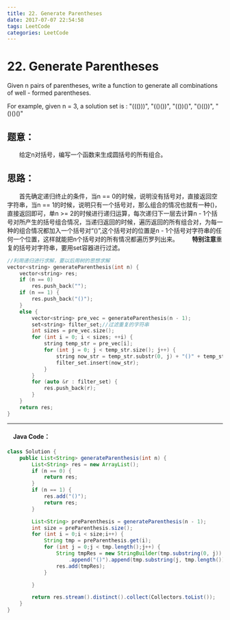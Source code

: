 ```yaml
---
title: 22. Generate Parentheses
date: 2017-07-07 22:54:58
tags: LeetCode
categories: LeetCode
---
```


# 22. Generate Parentheses

Given n pairs of parentheses, write a function to generate all combinations of well - formed parentheses.

For example, given n = 3, a solution set is :
"((()))", "(()())", "(())()", "()(())", "()()()"

<!--more-->

## 题意：

　　给定n对括号，编写一个函数来生成圆括号的所有组合。

## 思路：

　　首先确定递归终止的条件，当n == 0的时候，说明没有括号对，直接返回空字符串，当n == 1的时候，说明只有一个括号对，那么组合的情况也就有一种()，直接返回即可，单n >= 2的时候进行递归运算，每次递归下一层去计算n - 1个括号对所产生的括号组合情况，当递归返回的时候，遍历返回的所有组合对，为每一种的组合情况都加入一个括号对“()”,这个括号对的位置是n - 1个括号对字符串的任何一个位置，这样就能把n个括号对的所有情况都遍历罗列出来。
　　**特别注意**重复的括号对字符串，要用set容器进行过滤。

```c++
//利用递归进行求解，要以后用树的思想求解
vector<string> generateParenthesis(int n) {
	vector<string> res;
	if (n == 0)
		res.push_back("");
	if (n == 1) {
		res.push_back("()");
	}
	else {
		vector<string> pre_vec = generateParenthesis(n - 1);
		set<string> filter_set;//过滤重复的字符串
		int sizes = pre_vec.size();
		for (int i = 0; i < sizes; ++i) {
			string temp_str = pre_vec[i];
			for (int j = 0; j < temp_str.size(); j++) {
				string now_str = temp_str.substr(0, j) + "()" + temp_str.substr(j, temp_str.size());
				filter_set.insert(now_str);
			}
		}
		for (auto &r : filter_set) {
			res.push_back(r);
		}
	}
	return res;
}
```

---------------------------------------------------
#### 　Java Code：
```java
class Solution {
    public List<String> generateParenthesis(int n) {
        List<String> res = new ArrayList();
        if (n == 0) {
            return res;
        }
        if (n == 1) {
            res.add("()");
            return res;
        }

        List<String> preParenthesis = generateParenthesis(n - 1);
        int size = preParenthesis.size();
        for (int i = 0;i < size;i++) {
            String tmp = preParenthesis.get(i);
            for (int j = 0;j < tmp.length();j++) {
                String tmpRes = new StringBuilder(tmp.substring(0, j))
                    .append("()").append(tmp.substring(j, tmp.length())).toString();
                res.add(tmpRes);
            }

        }

        return res.stream().distinct().collect(Collectors.toList());
    }
}
```
